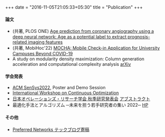 +++
date = "2016-11-05T21:05:33+05:30"
title = "Publication"
+++

#### 論文
* (共著, PLOS ONE) [Age prediction from coronary angiography using a deep neural network: Age as a potential label to extract prognosis-related imaging features](https://journals.plos.org/plosone/article?id=10.1371/journal.pone.0276928)
* (共著, MobiHoc'22) [MOCHA: Mobile Check-in Application for University Campuses Beyond COVID-19](https://dl.acm.org/doi/proceedings/10.1145/3492866)
* A study on modularity density maximization: Column generation acceleration and computational complexity analysis [arXiv](https://arxiv.org/abs/2206.10901)

#### 学会発表
* [ACM SenSys2022](http://sensys.acm.org/2022/), Poster and Demo Session
* [International Workshop on Continuous Optimization](http://www.opt.c.titech.ac.jp/DecemberWorkshop/#speakers)
* [日本オペレーションズ・リサーチ学会 秋季研究発表会](https://orsj.org/nc2022f/programpage)  [アブストラクト](https://orsj.org/wp-content/nc-abstract/nc2022f/2022f-1-A-2.pdf)
* 最適化手法とアルゴリズム ─未来を担う若手研究者の集い 2022─ [HP](http://trout.math.cst.nihon-u.ac.jp/~ito.m/soma/wakate22.html) 

#### その他
* [Preferred Networks テックブログ寄稿](https://tech.preferred.jp/ja/blog/数値シミュレーションデータの低次元潜在空間に/)